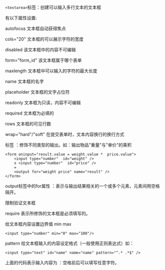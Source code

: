 `<textarea>`标签：创建可以输入多行文本的文本框

有以下属性设置:

autofocus 文本框自动获得焦点

cols="20" 文本框的可以展示字符的宽度

disabled 该文本框中的内容不可编辑

form="form_id" 该文本框属于哪个表单

maxlength 文本框中可以输入的字符的最大长度

name 文本框的名字

placeholder 文本框的文字占位符

readonly 文本框为只读，内容不可编辑

required 文本框为必填的

rows 文本框的可见行数

wrap="hard"/"soft" 在提交表单时，文本内容换行的换行方式

<output>标签 ：修饰不同类型的输出。如：输出物品"重量"与"单价"的乘积

	<form oninput="result.value = weight.value *  price.value">
    	<input type="number"  id="weight" />
    	x <input type="number"  id="price" />
    	=
    	<output for="weight price" name="result" />
	</form>
output标签中的for属性 ：表示与输出结果相关的一个或多个元素，元素间用空格隔开。

限制验证文本框

require 表示所修饰的文本框是必须填写的。

给文本框内容设置边界值 min max

	<input type="number" min="0" max="100"/>

pattern 给文本框输入的内容设定格式（一般使用正则表达式）如：

	<input type="text" id="name" name="name" pattern="^.* .*$" />
上面的代码表示输入内容为 ：空格前后可以填写任意字符。


